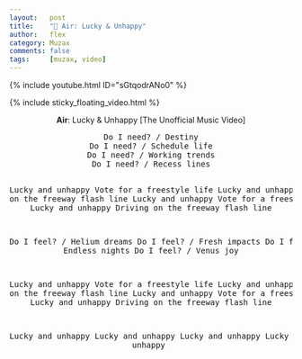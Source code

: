 ```yaml
---
layout:   post
title:    "🎵 Air: Lucky & Unhappy"
author:   flex
category: Muzax
comments: false
tags:     [muzax, video]
---
```


{% include youtube.html ID="sGtqodrANo0" %}

<!-- break -->

{% include sticky_floating_video.html %}

<div id="lyrics"><div class="lyricsheader" style=""><p><center><b>Air</b>: Lucky & Unhappy [The Unofficial Music Video]
</center></p></div>

<center><pre>
Do I need? / Destiny
Do I need? / Schedule life
Do I need? / Working trends
Do I need? / Recess lines

Lucky and unhappy
Vote for a freestyle life
Lucky and unhappy
Driving on the freeway flash line
Lucky and unhappy
Vote for a freestyle life
Lucky and unhappy
Driving on the freeway flash line

Do I feel? / Helium dreams
Do I feel? / Fresh impacts
Do I feel? / Endless nights
Do I feel? / Venus joy

Lucky and unhappy
Vote for a freestyle life
Lucky and unhappy
Driving on the freeway flash line
Lucky and unhappy
Vote for a freestyle life
Lucky and unhappy
Driving on the freeway flash line

Lucky and unhappy
Lucky and unhappy
Lucky and unhappy
Lucky and unhappy
</pre></center></div>